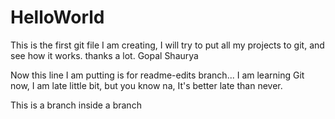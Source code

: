 # HelloWorld

This is the first git file I am creating, I will try to put all my projects to git, and see how it works. 
thanks a lot.
Gopal Shaurya


Now this line I am putting is for readme-edits branch... I am learning Git now, I am late little bit,
but you know na, It's better late than never.

This is a branch inside a branch
